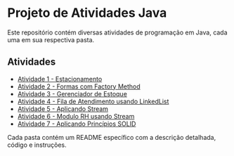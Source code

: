 # Projeto de Atividades Java

Este repositório contém diversas atividades de programação em Java, cada uma em sua respectiva pasta.

## Atividades

- [Atividade 1 - Estacionamento](./Atividade1_Estacionamento)
- [Atividade 2 - Formas com Factory Method](./Atividade2_FormasFactoryMethod)
- [Atividade 3 - Gerenciador de Estoque](./Atividade3_GerenciadorEstoque)
- [Atividade 4 - Fila de Atendimento usando LinkedList](./Atividade4_FilaAtendimento)
- [Atividade 5 - Aplicando Stream](./Atividade5_ProcessamentoPessoasStream)
- [Atividade 6 - Modulo RH usando Stream](./Atividade6_ModuloRHStream)
- [Atividade 7 - Aplicando Princípios SOLID](./Atividade7_AplicandoPrincipiosSOLID)

Cada pasta contém um README específico com a descrição detalhada, código e instruções.
